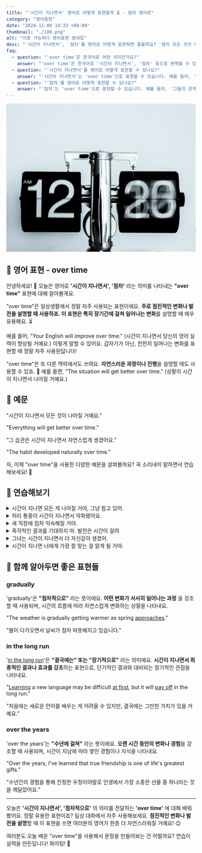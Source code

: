 ```yaml
---
title: "'시간이 지나면서' 영어로 어떻게 표현할까 ⏳ - 점차 영어로"
category: "영어표현"
date: "2024-11-09 14:33 +09:00"
thumbnail: "./189.png"
alt: "이용 가능하다 영어표현 썸네일"
desc: "'시간이 지나면서', '점차'를 영어로 어떻게 표현하면 좋을까요? '점차 모든 것이 나아질 거예요.', '그 습관은 시간이 지나면서 자연스럽게 생겼어요.' 등을 영어로 표현하는 법을 배워봅시다. 다양한 예문을 통해서 연습하고 본인의 표현으로 만들어 보세요."
faq:
  - question: "'over time'은 한국어로 어떤 의미인가요?"
    answer: "'over time'은 한국어로 '시간이 지나면서', '점차' 등으로 번역될 수 있습니다. 어떤 변화나 발전이 시간이 지남에 따라 일어날 때 사용됩니다."
  - question: "'시간이 지나면서'를 영어로 어떻게 표현할 수 있나요?"
    answer: "'시간이 지나면서'는 'over time'으로 표현할 수 있습니다. 예를 들어, '그는 시간이 지나면서 더 나아졌다'는 'He improved over time'으로 말할 수 있습니다."
  - question: "'점차'를 영어로 어떻게 표현할 수 있나요?"
    answer: "'점차'는 'over time'으로 표현할 수 있습니다. 예를 들어, '그들의 관계는 점차 깊어졌다'는 'Their relationship deepened over time'으로 말할 수 있습니다."
---
```


![시간이 흐르고 있는 아날로그 시계](./189-1.jpg)

## 🌟 영어 표현 - over time

안녕하세요! 👋 오늘은 영어로 **'시간이 지나면서', '점차'** 라는 의미를 나타내는 **"over time"** 표현에 대해 알아볼게요.

"over time"은 일상생활에서 정말 자주 사용되는 표현이에요. **주로 점진적인 변화나 발전을 설명할 때 사용하죠. 이 표현은 특히 장기간에 걸쳐 일어나는 변화**를 설명할 때 매우 유용해요. ⏳

예를 들어, "Your English will improve over time." (시간이 지나면서 당신의 영어 실력이 향상될 거예요.) 이렇게 말할 수 있어요. 갑자기가 아닌, 천천히 일어나는 변화를 표현할 때 정말 자주 사용된답니다!

"over time"은 또 다른 맥락에서도 쓰여요. **자연스러운 과정이나 진행**을 설명할 때도 사용할 수 있죠. 🌱 예를 들면, "The situation will get better over time." (상황이 시간이 지나면서 나아질 거예요.)

<div 
  data-inline-banner="🎉 새해에는 스픽 AI와 함께 영어 공부하자" 
  data-inline-banner-subtext="설날 특별 할인으로 최대 70% 할인! (~2/3)" 
  data-inline-banner-link="https://app.usespeak.com/kr-ko/sale/kr-affiliate-special/?ref=engple-inline"
  data-inline-banner-caption="해당 링크를 통해 구매시 일정액의 수수료를 지급받습니다.">
</div>

## 📖 예문

"시간이 지나면서 모든 것이 나아질 거예요."

"Everything will get better over time."

"그 습관은 시간이 지나면서 자연스럽게 생겼어요."

"The habit developed naturally over time."

자, 이제 "over time"을 사용한 다양한 예문을 살펴볼까요? 꼭 소리내어 말하면서 연습해보세요! 🚀

## 💬 연습해보기

<details>
<summary>시간이 지나면 모든 게 나아질 거야, 그냥 참고 있어.</summary>
<span>Things will get better over time, just <a href="/blog/in-english/067.hang-in-there/">hang in there</a>.</span>
</details>

<details>
<summary>허리 통증이 시간이 지나면서 악화됐어요.</summary>
<span>My back pain has gotten worse over time.</span>
</details>

<details>
<summary>새 직장에 점차 익숙해질 거야.</summary>
<span>You'll <a href="/blog/vocab-1/045.get-used-to/">get used to</a> your new job over time.</span>
</details>

<details>
<summary>즉각적인 결과를 기대하지 마. 발전은 시간이 걸려.</summary>
<span>Don't expect instant results. Progress happens over time.</span>
</details>

<details>
<summary>그녀는 시간이 지나면서 더 자신감이 생겼어.</summary>
<span>She's become more confident over time.</span>
</details>

<details>
<summary>시간이 지나면 너에게 가장 잘 맞는 걸 알게 될 거야.</summary>
<span>Over time, you'll <a href="/blog/in-english/170.figure-out/">figure out</a> what works best for you.</span>
</details>

## 🤝 함께 알아두면 좋은 표현들

### gradually

'gradually'은 **"점차적으로"** 라는 뜻이에요. **어떤 변화가 서서히 일어나는 과정** 을 강조할 때 사용되며, 시간의 흐름에 따라 자연스럽게 변화하는 상황을 나타내요.

"The weather is gradually getting warmer as spring [approaches](/blog/in-english/267.approach/)."

"봄이 다가오면서 날씨가 점차 따뜻해지고 있습니다."

### in the long run

'[in the long run](/blog/in-english/179.in-the-long-run/)'은 **"결국에는" 또는 "장기적으로"** 라는 의미예요. **시간이 지나면서 최종적인 결과나 효과를 강조**하는 표현으로, 단기적인 결과와 대비되는 장기적인 관점을 나타내요.

"[Learning](/blog/in-english/245.learn/) a new language may be difficult [at first](/blog/in-english/184.at-first/), but it will [pay off](/blog/in-english/199.pay-off/) in the long run."

"처음에는 새로운 언어를 배우는 게 어려울 수 있지만, 결국에는 그만한 가치가 있을 거예요."

### over the years

'over the years'는 **"수년에 걸쳐"** 라는 뜻이에요. **오랜 시간 동안의 변화나 경험**을 강조할 때 사용되며, 시간이 지남에 따라 쌓인 경험이나 지식을 나타내요.

"Over the years, I've learned that true friendship is one of life's greatest gifts."

"수년간의 경험을 통해 진정한 우정이야말로 인생에서 가장 소중한 선물 중 하나라는 것을 깨달았어요."

---

오늘은 **'시간이 지나면서', '점차적으로'** 의 의미를 전달하는 **'over time'** 에 대해 배워봤어요. 정말 유용한 표현이죠? 일상 대화에서 자주 사용해보세요. **점진적인 변화나 발전을 설명**할 때 이 표현을 쓰면 여러분의 영어가 한층 더 자연스러워질 거예요! 😉

여러분도 오늘 배운 "over time"을 사용해서 문장을 만들어보는 건 어떨까요? 연습이 실력을 만든답니다! 화이팅! 💪

